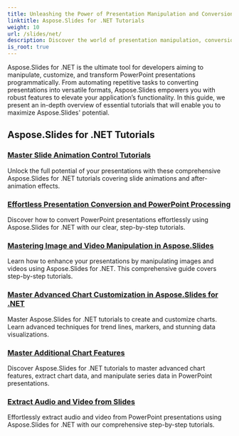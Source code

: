 ```yaml
---
title: Unleashing the Power of Presentation Manipulation and Conversion
linktitle: Aspose.Slides for .NET Tutorials
weight: 10
url: /slides/net/
description: Discover the world of presentation manipulation, conversion, and PowerPoint processing with Aspose.Slides for .NET tutorials. Learn to create, convert, and enhance presentations for impactful results.
is_root: true
---
```

Aspose.Slides for .NET is the ultimate tool for developers aiming to manipulate, customize, and transform PowerPoint presentations programmatically. From automating repetitive tasks to converting presentations into versatile formats, Aspose.Slides empowers you with robust features to elevate your application’s functionality. In this guide, we present an in-depth overview of essential tutorials that will enable you to maximize Aspose.Slides' potential.

## Aspose.Slides for .NET Tutorials
### [Master Slide Animation Control Tutorials](./master-slide-animation-control/)
Unlock the full potential of your presentations with these comprehensive Aspose.Slides for .NET tutorials covering slide animations and after-animation effects.
### [Effortless Presentation Conversion and PowerPoint Processing](./presentation-conversion-guide/)
Discover how to convert PowerPoint presentations effortlessly using Aspose.Slides for .NET with our clear, step-by-step tutorials.
### [Mastering Image and Video Manipulation in Aspose.Slides](./mastering-image-and-video-manipulation/)
Learn how to enhance your presentations by manipulating images and videos using Aspose.Slides for .NET. This comprehensive guide covers step-by-step tutorials.
### [Master Advanced Chart Customization in Aspose.Slides for .NET](./master-advanced-chart-customization/)
Master Aspose.Slides for .NET tutorials to create and customize charts. Learn advanced techniques for trend lines, markers, and stunning data visualizations.
### [Master Additional Chart Features](./master-additional-chart-features/)
Discover Aspose.Slides for .NET tutorials to master advanced chart features, extract chart data, and manipulate series data in PowerPoint presentations.
### [Extract Audio and Video from Slides](./extract-audio-and-video/)
Effortlessly extract audio and video from PowerPoint presentations using Aspose.Slides for .NET with our comprehensive step-by-step tutorials.
